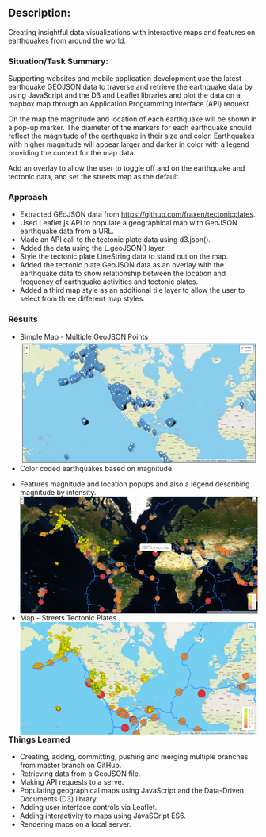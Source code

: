 ## Description:
Creating insightful data visualizations with interactive maps and features on earthquakes from around the world.

### Situation/Task Summary:
Supporting websites and mobile application development use the latest earthquake GEOJSON 
data to traverse and retrieve the earthquake data by using JavaScript and the D3 and Leaflet
libraries and plot the data on a mapbox map through an Application Programming Interface (API) request.

On the map the magnitude and location of each earthquake will be shown in a pop-up marker. The diameter of the markers for each earthquake should reflect the magnitude of the earthquake in their size and color. Earthquakes with higher magnitude will appear larger and darker in color with a legend providing the context for the map data. 

Add an overlay to allow the user to toggle off and on the earthquake and tectonic data, and set the streets map as the default.

### Approach
*	Extracted GEoJSON data from https://github.com/fraxen/tectonicplates.
*	 Used Leaflet.js API to populate a geographical map with GeoJSON earthquake data from a URL.
*	 Made an API call to the tectonic plate data using d3.json().
*	Added the data using the L.geoJSON() layer.
*	Style the tectonic plate LineString data to stand out on the map.
*	Added the tectonic plate GeoJSON data as an overlay with the earthquake data to show relationship between the location and frequency of earthquake activities and tectonic plates.
*	Added a third map style as an additional tile layer to allow the user to select from three different map styles.


### Results

* Simple Map - Multiple GeoJSON Points
<img align="left" width="600" src="/pics/Simple_Multiple_Points.png"><br/><br/><br/><br/><br/><br/>


* Color coded earthquakes based on magnitude.
* Features magnitude and location popups and also a legend describing magnitude by intensity.
<img align="right" width="600" src="/pics/Earthquake_satellite2_past7days.png"><br/><br/><br/><br/><br/><br/>


* Map - Streets Tectonic Plates
<img align="left" width="600" src="/pics/streets_tectonic_plates.png"><br/><br/><br/><br/><br/><br/><br/>




### Things Learned
*	Creating, adding, committing, pushing and merging multiple branches from master branch on GitHub.
*	Retrieving data from a GeoJSON file.
*	Making API requests to a serve.
*	Populating geographical maps using JavaScript and the Data-Driven Documents (D3) library.
*	Adding user interface controls via Leaflet.
*	 Adding interactivity to maps using JavaSCript ES6.
*	 Rendering maps on a local server.

